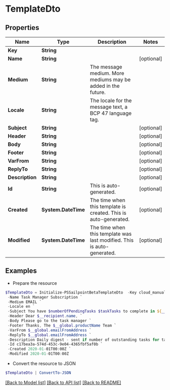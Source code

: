 # TemplateDto
## Properties

Name | Type | Description | Notes
------------ | ------------- | ------------- | -------------
**Key** | **String** |  | 
**Name** | **String** |  | [optional] 
**Medium** | **String** | The message medium. More mediums may be added in the future. | 
**Locale** | **String** | The locale for the message text, a BCP 47 language tag. | 
**Subject** | **String** |  | [optional] 
**Header** | **String** |  | [optional] 
**Body** | **String** |  | [optional] 
**Footer** | **String** |  | [optional] 
**VarFrom** | **String** |  | [optional] 
**ReplyTo** | **String** |  | [optional] 
**Description** | **String** |  | [optional] 
**Id** | **String** | This is auto-generated. | [optional] 
**Created** | **System.DateTime** | The time when this template is created. This is auto-generated. | [optional] 
**Modified** | **System.DateTime** | The time when this template was last modified. This is auto-generated. | [optional] 

## Examples

- Prepare the resource
```powershell
$TemplateDto = Initialize-PSSailpointBetaTemplateDto  -Key cloud_manual_work_item_summary `
 -Name Task Manager Subscription `
 -Medium EMAIL `
 -Locale en `
 -Subject You have $numberOfPendingTasks $taskTasks to complete in ${__global.productName}. `
 -Header Dear $__recipient.name, `
 -Body Please go to the task manager `
 -Footer Thanks, The $__global.productName Team `
 -VarFrom $__global.emailFromAddress `
 -ReplyTo $__global.emailFromAddress `
 -Description Daily digest - sent if number of outstanding tasks for task owner &gt; 0 `
 -Id c17bea3a-574d-453c-9e04-4365fbf5af0b `
 -Created 2020-01-01T00:00Z `
 -Modified 2020-01-01T00:00Z
```

- Convert the resource to JSON
```powershell
$TemplateDto | ConvertTo-JSON
```

[[Back to Model list]](../README.md#documentation-for-models) [[Back to API list]](../README.md#documentation-for-api-endpoints) [[Back to README]](../README.md)

